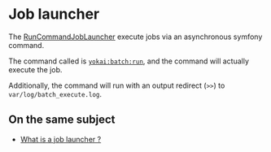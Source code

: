 # Job launcher

The [RunCommandJobLauncher](../src/RunCommandJobLauncher.php) execute jobs via an asynchronous symfony command.

The command called is [`yokai:batch:run`](command.md), and the command will actually execute the job.

Additionally, the command will run with an output redirect (`>>`) to `var/log/batch_execute.log`.


## On the same subject

- [What is a job launcher ?](https://github.com/yokai-php/batch/blob/0.x/docs/domain/job-launcher.md)
